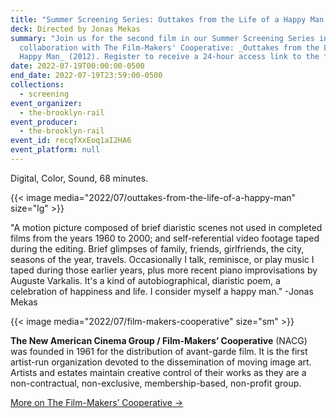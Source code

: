 ```yaml
---
title: "Summer Screening Series: Outtakes from the Life of a Happy Man "
deck: Directed by Jonas Mekas
summary: "Join us for the second film in our Summer Screening Series in
  collaboration with The Film-Makers' Cooperative: _Outtakes from the Life of a
  Happy Man_ (2012). Register to receive a 24-hour access link to the film."
date: 2022-07-19T00:00:00-0500
end_date: 2022-07-19T23:59:00-0500
collections:
  - screening
event_organizer:
  - the-brooklyn-rail
event_producer:
  - the-brooklyn-rail
event_id: recqfXxEoq1aI2HA6
event_platform: null
---
```

 Digital, Color, Sound, 68 minutes.

{{< image media="2022/07/outtakes-from-the-life-of-a-happy-man" size="lg" >}}

"A motion picture composed of brief diaristic scenes not used in completed films from the years 1960 to
2000; and self-referential video footage taped during the editing. Brief glimpses of family, friends,
girlfriends, the city, seasons of the year, travels. Occasionally I talk, reminisce, or play music I taped
during those earlier years, plus more recent piano improvisations by Auguste Varkalis. It's a kind of
autobiographical, diaristic poem, a celebration of happiness and life. I consider myself a happy man."
-Jonas Mekas

{{< image media="2022/07/film-makers-cooperative" size="sm" >}}

**The New American Cinema Group / Film-Makers’ Cooperative** (NACG) was founded in 1961 for the
distribution of avant-garde film. It is the first artist-run organization devoted to the dissemination of moving image art. Artists and estates maintain creative control of their works as they are a non-contractual, non-exclusive, membership-based, non-profit group.

[More on The Film-Makers’ Cooperative →](https://film-makerscoop.com/)